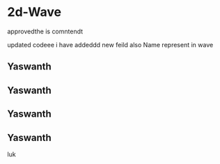 # 2d-Wave

approvedthe is comntendt 


updated codeee i have addeddd new feild also
Name represent in wave
<h2>Yaswanth</h2>
<h2>Yaswanth</h2>
<h2>Yaswanth</h2>
<h2>Yaswanth</h2>
luk